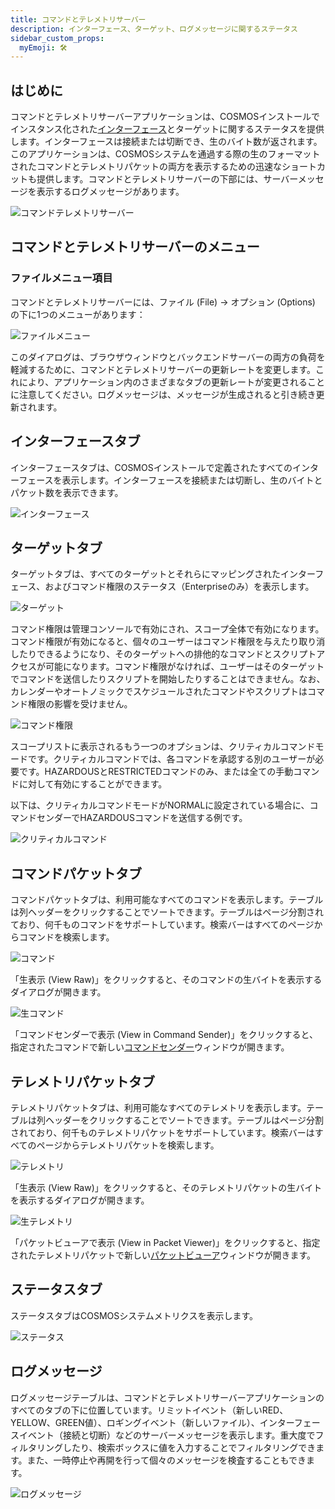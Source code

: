 ```yaml
---
title: コマンドとテレメトリサーバー
description: インターフェース、ターゲット、ログメッセージに関するステータス
sidebar_custom_props:
  myEmoji: 🛠️
---
```


## はじめに

コマンドとテレメトリサーバーアプリケーションは、COSMOSインストールでインスタンス化された[インターフェース](../configuration/interfaces.md)とターゲットに関するステータスを提供します。インターフェースは接続または切断でき、生のバイト数が返されます。このアプリケーションは、COSMOSシステムを通過する際の生のフォーマットされたコマンドとテレメトリパケットの両方を表示するための迅速なショートカットも提供します。コマンドとテレメトリサーバーの下部には、サーバーメッセージを表示するログメッセージがあります。

![コマンドテレメトリサーバー](/img/cmd_tlm_server/cmd_tlm_server.png)

## コマンドとテレメトリサーバーのメニュー

### ファイルメニュー項目

コマンドとテレメトリサーバーには、ファイル (File) -> オプション (Options) の下に1つのメニューがあります：

![ファイルメニュー](/img/cmd_tlm_server/file_menu.png)

このダイアログは、ブラウザウィンドウとバックエンドサーバーの両方の負荷を軽減するために、コマンドとテレメトリサーバーの更新レートを変更します。これにより、アプリケーション内のさまざまなタブの更新レートが変更されることに注意してください。ログメッセージは、メッセージが生成されると引き続き更新されます。

## インターフェースタブ

インターフェースタブは、COSMOSインストールで定義されたすべてのインターフェースを表示します。インターフェースを接続または切断し、生のバイトとパケット数を表示できます。

![インターフェース](/img/cmd_tlm_server/interfaces.png)

## ターゲットタブ

ターゲットタブは、すべてのターゲットとそれらにマッピングされたインターフェース、およびコマンド権限のステータス（Enterpriseのみ）を表示します。

![ターゲット](/img/cmd_tlm_server/targets.png)

コマンド権限は管理コンソールで有効にされ、スコープ全体で有効になります。コマンド権限が有効になると、個々のユーザーはコマンド権限を与えたり取り消したりできるようになり、そのターゲットへの排他的なコマンドとスクリプトアクセスが可能になります。コマンド権限がなければ、ユーザーはそのターゲットでコマンドを送信したりスクリプトを開始したりすることはできません。なお、カレンダーやオートノミックでスケジュールされたコマンドやスクリプトはコマンド権限の影響を受けません。

![コマンド権限](/img/cmd_tlm_server/cmd_authority.png)

スコープリストに表示されるもう一つのオプションは、クリティカルコマンドモードです。クリティカルコマンドでは、各コマンドを承認する別のユーザーが必要です。HAZARDOUSとRESTRICTEDコマンドのみ、または全ての手動コマンドに対して有効にすることができます。

以下は、クリティカルコマンドモードがNORMALに設定されている場合に、コマンドセンダーでHAZARDOUSコマンドを送信する例です。

![クリティカルコマンド](/img/cmd_tlm_server/critical_cmd_sender.png)

## コマンドパケットタブ

コマンドパケットタブは、利用可能なすべてのコマンドを表示します。テーブルは列ヘッダーをクリックすることでソートできます。テーブルはページ分割されており、何千ものコマンドをサポートしています。検索バーはすべてのページからコマンドを検索します。

![コマンド](/img/cmd_tlm_server/cmd_packets.png)

「生表示 (View Raw)」をクリックすると、そのコマンドの生バイトを表示するダイアログが開きます。

![生コマンド](/img/cmd_tlm_server/cmd_raw.png)

「コマンドセンダーで表示 (View in Command Sender)」をクリックすると、指定されたコマンドで新しい[コマンドセンダー](cmd-sender.md)ウィンドウが開きます。

## テレメトリパケットタブ

テレメトリパケットタブは、利用可能なすべてのテレメトリを表示します。テーブルは列ヘッダーをクリックすることでソートできます。テーブルはページ分割されており、何千ものテレメトリパケットをサポートしています。検索バーはすべてのページからテレメトリパケットを検索します。

![テレメトリ](/img/cmd_tlm_server/tlm_packets.png)

「生表示 (View Raw)」をクリックすると、そのテレメトリパケットの生バイトを表示するダイアログが開きます。

![生テレメトリ](/img/cmd_tlm_server/tlm_raw.png)

「パケットビューアで表示 (View in Packet Viewer)」をクリックすると、指定されたテレメトリパケットで新しい[パケットビューア](packet-viewer.md)ウィンドウが開きます。

## ステータスタブ

ステータスタブはCOSMOSシステムメトリクスを表示します。

![ステータス](/img/cmd_tlm_server/status.png)

## ログメッセージ

ログメッセージテーブルは、コマンドとテレメトリサーバーアプリケーションのすべてのタブの下に位置しています。リミットイベント（新しいRED、YELLOW、GREEN値）、ロギングイベント（新しいファイル）、インターフェースイベント（接続と切断）などのサーバーメッセージを表示します。重大度でフィルタリングしたり、検索ボックスに値を入力することでフィルタリングできます。また、一時停止や再開を行って個々のメッセージを検査することもできます。

![ログメッセージ](/img/cmd_tlm_server/log_messages.png)